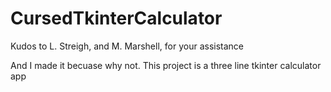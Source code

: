 # CursedTkinterCalculator

Kudos to L. Streigh, and M. Marshell, for your assistance

And I made it becuase why not.
This project is a three line tkinter calculator app
